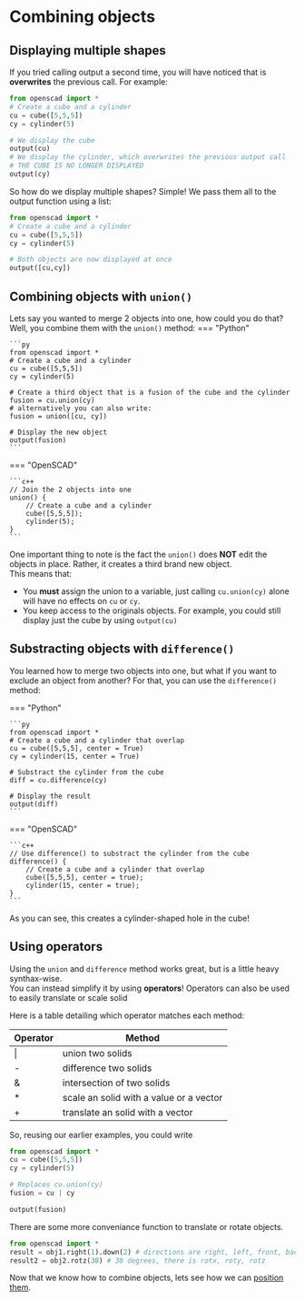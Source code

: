 # Combining objects

## Displaying multiple shapes

If you tried calling output a second time, you will have noticed that is **overwrites** the previous call.
For example:
```py
from openscad import *
# Create a cube and a cylinder
cu = cube([5,5,5])
cy = cylinder(5)

# We display the cube
output(cu)
# We display the cylinder, which overwrites the previous output call
# THE CUBE IS NO LONGER DISPLAYED
output(cy)
```

So how do we display multiple shapes?
Simple! We pass them all to the output function using a list:
```py
from openscad import *
# Create a cube and a cylinder
cu = cube([5,5,5])
cy = cylinder(5)

# Both objects are now displayed at once
output([cu,cy])
```


## Combining objects with `union()`
Lets say you wanted to merge 2 objects into one, how could you do that?
Well, you combine them with the `union()` method:
=== "Python"

    ```py
    from openscad import *
    # Create a cube and a cylinder
    cu = cube([5,5,5])
    cy = cylinder(5)

    # Create a third object that is a fusion of the cube and the cylinder
    fusion = cu.union(cy)
    # alternatively you can also write:
    fusion = union([cu, cy])

    # Display the new object
    output(fusion)
    ```

=== "OpenSCAD"

    ```c++
    // Join the 2 objects into one
    union() {    
        // Create a cube and a cylinder
        cube([5,5,5]);
        cylinder(5);
    }
    ```

One important thing to note is the fact the `union()` does **NOT** edit the objects in place. Rather, it creates a third brand new object.  
This means that:

- You **must** assign the union to a variable, just calling `cu.union(cy)` alone will have no effects on `cu` or `cy`.
- You keep access to the originals objects. For example, you could still display just the cube by using `output(cu)`

## Substracting objects with `difference()`
You learned how to merge two objects into one, but what if you want to exclude an object from another?
For that, you can use the `difference()` method:

=== "Python"

    ```py
    from openscad import *
    # Create a cube and a cylinder that overlap
    cu = cube([5,5,5], center = True)
    cy = cylinder(15, center = True)

    # Substract the cylinder from the cube
    diff = cu.difference(cy)

    # Display the result
    output(diff)
    ```

=== "OpenSCAD"

    ```c++
    // Use difference() to substract the cylinder from the cube
    difference() {
        // Create a cube and a cylinder that overlap
        cube([5,5,5], center = true);
        cylinder(15, center = true);
    }
    ```


As you can see, this creates a cylinder-shaped hole in the cube!

## Using operators
Using the `union` and `difference` method works great, but is a little heavy synthax-wise.  
You can instead simplify it by using **operators**!
Operators can also be used to easily translate or scale solid

Here is a table detailing which operator matches each method:

| Operator | Method                                  |
| -------- | --------------------------------------- |
| \|        | union two solids                        |
| -        | difference two solids                   |
| &        | intersection of two solids              |
| *        | scale an solid with a value or a vector |
| +        | translate an solid with a vector        |

So, reusing our earlier examples, you could write
```py
from openscad import *
cu = cube([5,5,5])
cy = cylinder(5)

# Replaces cu.union(cy)
fusion = cu | cy

output(fusion)
```

There are some more conveniance function to translate or rotate objects.

```py
from openscad import *
result = obj1.right(1).down(2) # directions are right, left, front, back, up, down
result2 = obj2.rotz(30) # 30 degrees, there is rotx, roty, rotz
```



Now that we know how to combine objects, lets see how we can [position them](./positioning_objects.md).
